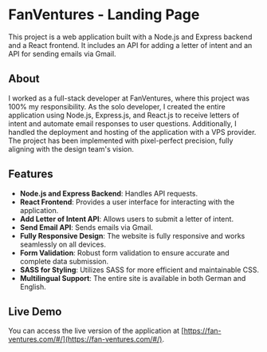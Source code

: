 # FanVentures - Landing Page

This project is a web application built with a Node.js and Express backend and a React frontend. It includes an API for adding a letter of intent and an API for sending emails via Gmail.

## About

I worked as a full-stack developer at FanVentures, where this project was 100% my responsibility. As the solo developer, I created the entire application using Node.js, Express.js, and React.js to receive letters of intent and automate email responses to user questions. Additionally, I handled the deployment and hosting of the application with a VPS provider.
The project has been implemented with pixel-perfect precision, fully aligning with the design team's vision.

## Features

- **Node.js and Express Backend**: Handles API requests.
- **React Frontend**: Provides a user interface for interacting with the application.
- **Add Letter of Intent API**: Allows users to submit a letter of intent.
- **Send Email API**: Sends emails via Gmail.
- **Fully Responsive Design**: The website is fully responsive and works seamlessly on all devices.
- **Form Validation**: Robust form validation to ensure accurate and complete data submission.
- **SASS for Styling**: Utilizes SASS for more efficient and maintainable CSS.
- **Multilingual Support**: The entire site is available in both German and English.

## Live Demo

You can access the live version of the application at [https://fan-ventures.com/#/](https://fan-ventures.com/#/).
